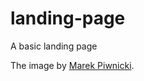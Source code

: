 # landing-page

A basic landing page

The image by [Marek Piwnicki](https://unsplash.com/@marekpiwnicki).

